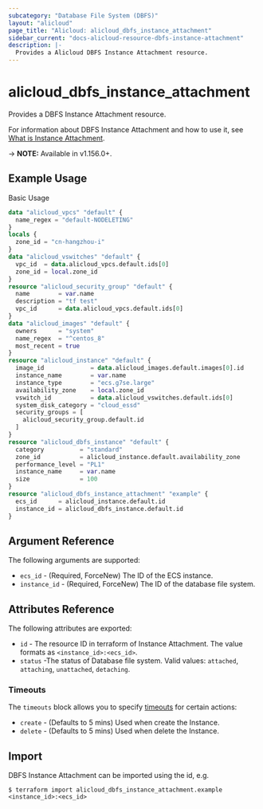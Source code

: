 ```yaml
---
subcategory: "Database File System (DBFS)"
layout: "alicloud"
page_title: "Alicloud: alicloud_dbfs_instance_attachment"
sidebar_current: "docs-alicloud-resource-dbfs-instance-attachment"
description: |-
  Provides a Alicloud DBFS Instance Attachment resource.
---
```


# alicloud\_dbfs\_instance\_attachment

Provides a DBFS Instance Attachment resource.

For information about DBFS Instance Attachment and how to use it, see [What is Instance Attachment](https://help.aliyun.com/document_detail/149726.html).

-> **NOTE:** Available in v1.156.0+.

## Example Usage

Basic Usage

```terraform
data "alicloud_vpcs" "default" {
  name_regex = "default-NODELETING"
}
locals {
  zone_id = "cn-hangzhou-i"
}
data "alicloud_vswitches" "default" {
  vpc_id  = data.alicloud_vpcs.default.ids[0]
  zone_id = local.zone_id
}
resource "alicloud_security_group" "default" {
  name        = var.name
  description = "tf test"
  vpc_id      = data.alicloud_vpcs.default.ids[0]
}
data "alicloud_images" "default" {
  owners      = "system"
  name_regex  = "^centos_8"
  most_recent = true
}
resource "alicloud_instance" "default" {
  image_id             = data.alicloud_images.default.images[0].id
  instance_name        = var.name
  instance_type        = "ecs.g7se.large"
  availability_zone    = local.zone_id
  vswitch_id           = data.alicloud_vswitches.default.ids[0]
  system_disk_category = "cloud_essd"
  security_groups = [
    alicloud_security_group.default.id
  ]
}
resource "alicloud_dbfs_instance" "default" {
  category          = "standard"
  zone_id           = alicloud_instance.default.availability_zone
  performance_level = "PL1"
  instance_name     = var.name
  size              = 100
}
resource "alicloud_dbfs_instance_attachment" "example" {
  ecs_id      = alicloud_instance.default.id
  instance_id = alicloud_dbfs_instance.default.id
}
```

## Argument Reference

The following arguments are supported:

* `ecs_id` - (Required, ForceNew) The ID of the ECS instance.
* `instance_id` - (Required, ForceNew) The ID of the database file system.

## Attributes Reference

The following attributes are exported:

* `id` - The resource ID in terraform of Instance Attachment. The value formats as `<instance_id>:<ecs_id>`.
* `status` -The status of Database file system. Valid values: `attached`, `attaching`, `unattached`, `detaching`.

### Timeouts

The `timeouts` block allows you to specify [timeouts](https://www.terraform.io/docs/configuration-0-11/resources.html#timeouts) for certain actions:

* `create` - (Defaults to 5 mins) Used when create the Instance.
* `delete` - (Defaults to 5 mins) Used when delete the Instance.

## Import

DBFS Instance Attachment can be imported using the id, e.g.

```
$ terraform import alicloud_dbfs_instance_attachment.example <instance_id>:<ecs_id>
```
